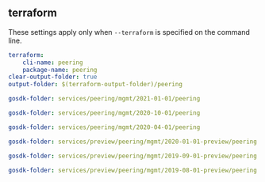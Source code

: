 
## terraform

These settings apply only when `--terraform` is specified on the command line.

``` yaml $(terraform)
terraform:
    cli-name: peering
    package-name: peering
clear-output-folder: true
output-folder: $(terraform-output-folder)/peering
```

``` yaml $(tag) == 'package-2021-01-01' && $(terraform)
gosdk-folder: services/peering/mgmt/2021-01-01/peering
```

``` yaml $(tag) == 'package-2020-10-01' && $(terraform)
gosdk-folder: services/peering/mgmt/2020-10-01/peering
```

``` yaml $(tag) == 'package-2020-04-01' && $(terraform)
gosdk-folder: services/peering/mgmt/2020-04-01/peering
```

``` yaml $(tag) == 'package-2020-01-01-preview' && $(terraform)
gosdk-folder: services/preview/peering/mgmt/2020-01-01-preview/peering
```

``` yaml $(tag) == 'package-2019-09-01-preview' && $(terraform)
gosdk-folder: services/preview/peering/mgmt/2019-09-01-preview/peering
```

``` yaml $(tag) == 'package-2019-08-01-preview' && $(terraform)
gosdk-folder: services/preview/peering/mgmt/2019-08-01-preview/peering
```
